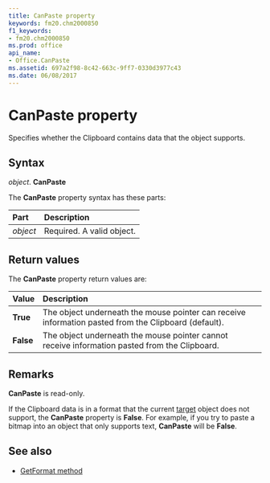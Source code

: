 ```yaml
---
title: CanPaste property
keywords: fm20.chm2000850
f1_keywords:
- fm20.chm2000850
ms.prod: office
api_name:
- Office.CanPaste
ms.assetid: 697a2f98-8c42-663c-9ff7-0330d3977c43
ms.date: 06/08/2017
---
```



# CanPaste property

Specifies whether the Clipboard contains data that the object supports.

## Syntax

_object_. **CanPaste**

The **CanPaste** property syntax has these parts:

|Part|Description|
|:-----|:-----|
| _object_|Required. A valid object.|

## Return values

The  **CanPaste** property return values are:

|Value|Description|
|:-----|:-----|
|**True**|The object underneath the mouse pointer can receive information pasted from the Clipboard (default).|
|**False**|The object underneath the mouse pointer cannot receive information pasted from the Clipboard.|

## Remarks

**CanPaste** is read-only.

If the Clipboard data is in a format that the current [target](../../Glossary/glossary-vba.md#target) object does not support, the **CanPaste** property is **False**. For example, if you try to paste a bitmap into an object that only supports text, **CanPaste** will be **False**.

## See also

- [GetFormat method](./getformat-method.md)
